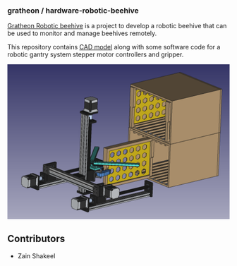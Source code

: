 ### gratheon / hardware-robotic-beehive
[Gratheon Robotic beehive](https://gratheon.notion.site/Robotic-Beehive-fd9559a2950b44bc8291972299ced18e) is a project to develop a robotic beehive that can be used to monitor and manage beehives remotely.

This repository contains [CAD model](./CAD-model/) along with some software code for a robotic gantry system stepper motor controllers and gripper.

![image](./CAD-model/3d-v2.png)

## Contributors
- Zain Shakeel
